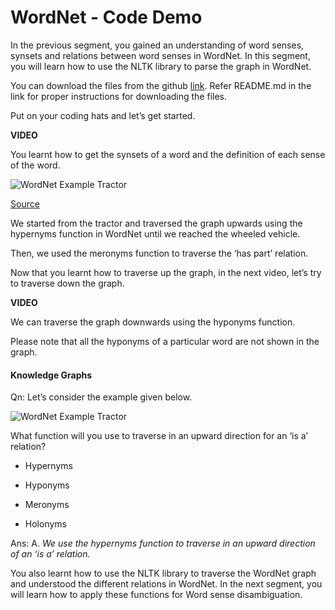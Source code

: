 # WordNet - Code Demo

In the previous segment, you gained an understanding of word senses, synsets and relations between word senses in WordNet. In this segment, you will learn how to use the NLTK library to parse the graph in WordNet.

You can download the files from the github [link](https://github.com/ContentUpgrad/semantic_processing). Refer README.md in the link for proper instructions for downloading the files.

Put on your coding hats and let’s get started.

**VIDEO**

You learnt how to get the synsets of a word and the definition of each sense of the word. 

![WordNet Example Tractor](https://i.ibb.co/6w7YzhW/Word-Net-Example-Tractor.png)

[Source](https://web.stanford.edu/~jurafsky/slp3/18.pdf)

We started from the tractor and traversed the graph upwards using the hypernyms function in WordNet until we reached the wheeled vehicle. 

Then, we used the meronyms function to traverse the ‘has part’ relation.

Now that you learnt how to traverse up the graph, in the next video, let’s try to traverse down the graph.

**VIDEO**

We can traverse the graph downwards using the hyponyms function. 

Please note that all the hyponyms of a particular word are not shown in the graph.

#### Knowledge Graphs

Qn: Let’s consider the example given below.

![WordNet Example Tractor](https://i.ibb.co/6w7YzhW/Word-Net-Example-Tractor.png)

What function will you use to traverse in an upward direction for an ‘is a’ relation?

- Hypernyms

- Hyponyms 

- Meronyms 

- Holonyms

Ans: A. *We use the hypernyms function to traverse in an upward direction of an ‘is a’ relation.*

You also learnt how to use the NLTK library to traverse the WordNet graph and understood the different relations in WordNet. In the next segment, you will learn how to apply these functions for Word sense disambiguation.